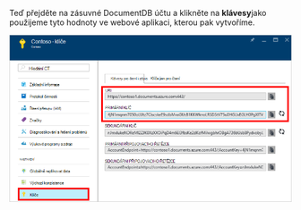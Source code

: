   Teď přejděte na zásuvné DocumentDB účtu a klikněte na **klávesy**jako použijeme tyto hodnoty ve webové aplikaci, kterou pak vytvoříme.

![Snímek obrazovky s Azure portál s účtem DocumentDB s zvýrazněného na zásuvné účtu DocumentDB tlačítka klíče a identifikátor URI, primární klíč a vedlejší klíč hodnoty zvýrazněná na zásuvné klíče](./media/documentdb-keys/keys.png)
